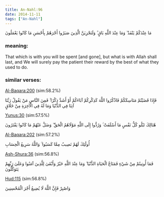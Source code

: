 ```yaml
---
title: An-Nahl:96
date: 2014-11-11
tags: ["An-Nahl"]
---
```

مَا عِنْدَكُمْ يَنْفَدُ ۖ وَمَا عِنْدَ اللَّهِ بَاقٍ ۗ وَلَنَجْزِيَنَّ الَّذِينَ صَبَرُوا أَجْرَهُمْ بِأَحْسَنِ مَا كَانُوا يَعْمَلُونَ
### meaning: 
That which is with you will be spent [and gone], but what is with Allah shall last, and We will surely pay the patient their reward by the best of what they used to do.
### similar verses: 

[Al-Baqara:200](/2/200) (sim:58.2%)

فَإِذَا قَضَيْتُمْ مَنَاسِكَكُمْ فَاذْكُرُوا اللَّهَ كَذِكْرِكُمْ آبَاءَكُمْ أَوْ أَشَدَّ ذِكْرًا ۗ فَمِنَ النَّاسِ مَنْ يَقُولُ رَبَّنَا آتِنَا فِي الدُّنْيَا وَمَا لَهُ فِي الْآخِرَةِ مِنْ خَلَاقٍ

[Yunus:30](/10/30) (sim:57.5%)

هُنَالِكَ تَبْلُو كُلُّ نَفْسٍ مَا أَسْلَفَتْ ۚ وَرُدُّوا إِلَى اللَّهِ مَوْلَاهُمُ الْحَقِّ ۖ وَضَلَّ عَنْهُمْ مَا كَانُوا يَفْتَرُونَ

[Al-Baqara:202](/2/202) (sim:57.2%)

أُولَٰئِكَ لَهُمْ نَصِيبٌ مِمَّا كَسَبُوا ۚ وَاللَّهُ سَرِيعُ الْحِسَابِ

[Ash-Shura:36](/42/36) (sim:56.8%)

فَمَا أُوتِيتُمْ مِنْ شَيْءٍ فَمَتَاعُ الْحَيَاةِ الدُّنْيَا ۖ وَمَا عِنْدَ اللَّهِ خَيْرٌ وَأَبْقَىٰ لِلَّذِينَ آمَنُوا وَعَلَىٰ رَبِّهِمْ يَتَوَكَّلُونَ

[Hud:115](/11/115) (sim:56.8%)

وَاصْبِرْ فَإِنَّ اللَّهَ لَا يُضِيعُ أَجْرَ الْمُحْسِنِينَ
